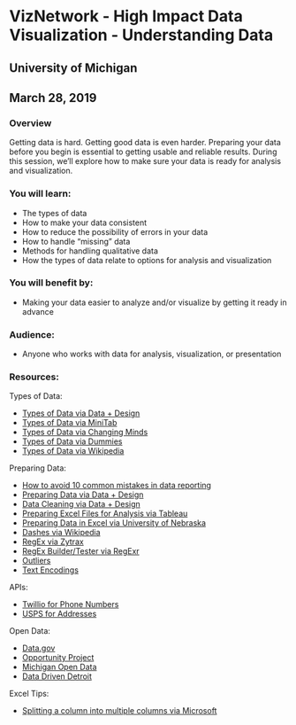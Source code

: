 # VizNetwork - High Impact Data Visualization - Understanding Data
## University of Michigan
## March 28, 2019

### Overview
Getting data is hard. Getting good data is even harder. Preparing your data before you begin is essential to getting usable and reliable results. During this session, we’ll explore how to make sure your data is ready for analysis and visualization.

### You will learn:
* The types of data
* How to make your data consistent
* How to reduce the possibility of errors in your data
* How to handle “missing” data
* Methods for handling qualitative data
* How the types of data relate to options for analysis and visualization

### You will benefit by:
* Making your data easier to analyze and/or visualize by getting it ready in advance

### Audience:
* Anyone who works with data for analysis, visualization, or presentation

### Resources:

Types of Data:
* [Types of Data via Data + Design](https://infoactive.co/data-design/ch01.html)
* [Types of Data via MiniTab](http://blog.minitab.com/blog/understanding-statistics/understanding-qualitative-quantitative-attribute-discrete-and-continuous-data-types)
* [Types of Data via Changing Minds](http://changingminds.org/explanations/research/measurement/types_data.htm)
* [Types of Data via Dummies](http://www.dummies.com/how-to/content/types-of-statistical-data-numerical-categorical-an.html)
* [Types of Data via Wikipedia](https://en.wikipedia.org/wiki/Statistical_data_type)

Preparing Data:
* [How to avoid 10 common mistakes in data reporting](https://www.americanpressinstitute.org/publications/data-reporting-common-mistakes/)
* [Preparing Data via Data + Design](https://infoactive.co/data-design/ch07.html)
* [Data Cleaning via Data + Design](https://infoactive.co/data-design/ch08.html)
* [Preparing Excel Files for Analysis via Tableau](http://kb.tableau.com/articles/knowledgebase/preparing-excel-files-analysis)
* [Preparing Data in Excel via University of Nebraska](http://www.unmc.edu/publichealth/centers/ccorda/exceldata.html)
* [Dashes via Wikipedia](https://en.wikipedia.org/wiki/Dash)
* [RegEx via Zytrax](http://www.zytrax.com/tech/web/regex.htm)
* [RegEx Builder/Tester via RegExr](http://www.regexr.com)
* [Outliers](https://en.wikipedia.org/wiki/Outlier)
* [Text Encodings](http://www.joelonsoftware.com/articles/Unicode.html)

APIs:
* [Twillio for Phone Numbers](https://www.twilio.com/)
* [USPS for Addresses](https://www.usps.com/business/web-tools-apis/welcome.htm)

Open Data:
* [Data.gov](https://www.data.gov/)
* [Opportunity Project](http://opportunity.census.gov/)
* [Michigan Open Data](http://www.michigan.gov/som/0,1607,7-192-29938_54272---,00.html)
* [Data Driven Detroit](http://www.datadrivendetroit.org/)

Excel Tips:
* [Splitting a column into multiple columns via Microsoft](https://support.office.com/en-us/article/Split-text-into-different-cells-30b14928-5550-41f5-97ca-7a3e9c363ed7?CorrelationId=3be1db4b-d31a-4222-acdb-27dd1f08dd04&ui=en-US&rs=en-US&ad=US)
